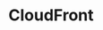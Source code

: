---
layout: category
category: CloudFront
title : CloudFront
feature_image: CloudFront-thumbnail.jpg
include_cta_btn: false
---